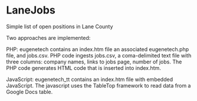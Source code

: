# LaneJobs
Simple list of open positions in Lane County

Two approaches are implemented: 

PHP: eugenetech contains an index.htm file an associated eugenetech.php file, and jobs.csv. PHP code ingests jobs.csv, a coma-delimited text file with three columns: company names, links to jobs page, number of jobs. The PHP code generates HTML code that is inserted into index.htm. 

JavaScript: eugenetech_tt contains an index.htm file with embedded JavaScript. The javascript uses the TableTop framework to read data from a Google Docs table. 
